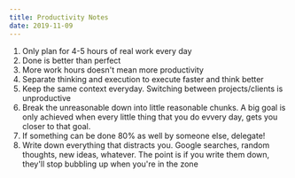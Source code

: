 ```yaml
---
title: Productivity Notes
date: 2019-11-09
---
```



1. Only plan for 4-5 hours of real work every day
2. Done is better than perfect
3. More work hours doesn't mean more productivity
4. Separate thinking and execution to execute faster and think better
5. Keep the same context everyday. Switching between projects/clients is unproductive
6. Break the unreasonable down into little reasonable chunks. A big goal is only achieved when every little thing that you do evvery day, gets you closer to that goal.
7. If something can be done 80% as well by someone else, delegate!
8. Write down everything that distracts you. Google searches, random thoughts, new ideas, whatever. The point is if you write them down, they'll stop bubbling up when you're in the zone
